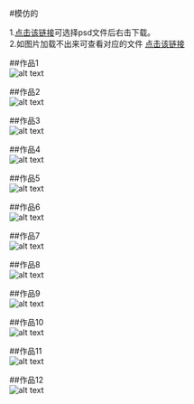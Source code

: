 #模仿的      
     
1.[点击该链接](/源文件 "源文件")可选择psd文件后右击下载。       
2.如图片加载不出来可查看对应的文件  [点击该链接](/images "images")       
    
##作品1             
![alt text](/images/20140603.jpg "20140603")       
       
##作品2       
![alt text](/images/ONE.jpg "ONE")         
     
##作品3      
![alt text](/images/Pinnacle产品展示.jpg "Pinnacle产品展示")            
      
##作品4      
![alt text](/images/Pinnacle网站首页.jpg "Pinnacle网站首页")         
     
##作品5      
![alt text](/images/登录01.jpg "登录01")      
      
##作品6              
![alt text](/images/登录02.jpg "登录02")    
       
##作品7      
![alt text](/images/美拓平面设计.jpg "美拓平面设计")           
      
##作品8      
![alt text](/images/美拓首页.jpg "美拓首页")         
       
##作品9      
![alt text](/images/美拓网页设计.jpg "美拓网页设计")         
      
##作品10      
![alt text](/images/美拓用户体验.jpg "美拓用户体验")          
      
##作品11            
![alt text](/images/前海首页.jpg "前海首页")          
      
##作品12            
![alt text](/images/前海投资中心.jpg "前海投资中心")           
 
